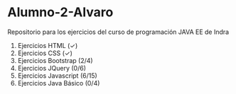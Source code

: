 # Alumno-2-Alvaro

Repositorio para los ejercicios del curso de programación JAVA EE de Indra

1. Ejercicios HTML (✓)
2. Ejercicios CSS (✓)
3. Ejercicios Bootstrap (2/4)
4. Ejercicios JQuery (0/6)
5. Ejercicios Javascript (6/15)
6. Ejercicios Java Básico (0/4)
